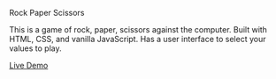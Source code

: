 Rock Paper Scissors

This is a game of rock, paper, scissors against the computer. Built with HTML, CSS, and vanilla JavaScript. Has a user interface to select your values to play.

<a href="https://evan1mclean.github.io/rock-paper-scissors/" target="_blank">Live Demo</a>